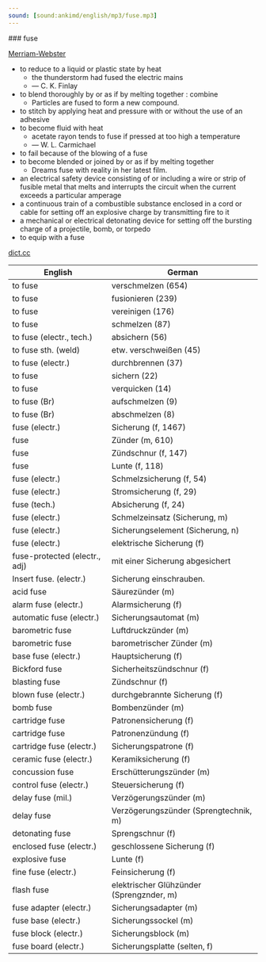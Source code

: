 ```yaml
---
sound: [sound:ankimd/english/mp3/fuse.mp3]
---
```


\### fuse

[Merriam-Webster](https://www.merriam-webster.com/dictionary/fuse)

- to reduce to a liquid or plastic state by heat
    - the thunderstorm had fused the electric mains
    - — C. K. Finlay
- to blend thoroughly by or as if by melting together : combine
    - Particles are fused to form a new compound.
- to stitch by applying heat and pressure with or without the use of an adhesive
- to become fluid with heat
    - acetate rayon tends to fuse if pressed at too high a temperature
    - — W. L. Carmichael
- to fail because of the blowing of a fuse
- to become blended or joined by or as if by melting together
    - Dreams fuse with reality in her latest film.
- an electrical safety device consisting of or including a wire or strip of fusible metal that melts and interrupts the circuit when the current exceeds a particular amperage
- a continuous train of a combustible substance enclosed in a cord or cable for setting off an explosive charge by transmitting fire to it
- a mechanical or electrical detonating device for setting off the bursting charge of a projectile, bomb, or torpedo
- to equip with a fuse

[dict.cc](https://www.dict.cc/fuse)

| English        | German       |
| -------------- | ------------ |
| to fuse | verschmelzen (654) |
| to fuse | fusionieren (239) |
| to fuse | vereinigen (176) |
| to fuse | schmelzen (87) |
| to fuse (electr., tech.) | absichern (56) |
| to fuse sth. (weld) | etw. verschweißen (45) |
| to fuse (electr.) | durchbrennen (37) |
| to fuse | sichern (22) |
| to fuse | verquicken (14) |
| to fuse (Br) | aufschmelzen (9) |
| to fuse (Br) | abschmelzen (8) |
| fuse (electr.) | Sicherung (f, 1467) |
| fuse | Zünder (m, 610) |
| fuse | Zündschnur (f, 147) |
| fuse | Lunte (f, 118) |
| fuse (electr.) | Schmelzsicherung (f, 54) |
| fuse (electr.) | Stromsicherung (f, 29) |
| fuse (tech.) | Absicherung (f, 24) |
| fuse (electr.) | Schmelzeinsatz (Sicherung, m) |
| fuse (electr.) | Sicherungselement (Sicherung, n) |
| fuse (electr.) | elektrische Sicherung (f) |
| fuse-protected (electr., adj) | mit einer Sicherung abgesichert |
| Insert fuse. (electr.) | Sicherung einschrauben. |
| acid fuse | Säurezünder (m) |
| alarm fuse (electr.) | Alarmsicherung (f) |
| automatic fuse (electr.) | Sicherungsautomat (m) |
| barometric fuse | Luftdruckzünder (m) |
| barometric fuse | barometrischer Zünder (m) |
| base fuse (electr.) | Hauptsicherung (f) |
| Bickford fuse | Sicherheitszündschnur (f) |
| blasting fuse | Zündschnur (f) |
| blown fuse (electr.) | durchgebrannte Sicherung (f) |
| bomb fuse | Bombenzünder (m) |
| cartridge fuse | Patronensicherung (f) |
| cartridge fuse | Patronenzündung (f) |
| cartridge fuse (electr.) | Sicherungspatrone (f) |
| ceramic fuse (electr.) | Keramiksicherung (f) |
| concussion fuse | Erschütterungszünder (m) |
| control fuse (electr.) | Steuersicherung (f) |
| delay fuse (mil.) | Verzögerungszünder (m) |
| delay fuse | Verzögerungszünder (Sprengtechnik, m) |
| detonating fuse | Sprengschnur (f) |
| enclosed fuse (electr.) | geschlossene Sicherung (f) |
| explosive fuse | Lunte (f) |
| fine fuse (electr.) | Feinsicherung (f) |
| flash fuse | elektrischer Glühzünder (Sprengznder, m) |
| fuse adapter (electr.) | Sicherungsadapter (m) |
| fuse base (electr.) | Sicherungssockel (m) |
| fuse block (electr.) | Sicherungsblock (m) |
| fuse board (electr.) | Sicherungsplatte (selten, f) |
